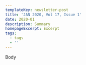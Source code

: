 ```yaml
---
templateKey: newsletter-post
title: 'JAN 2020, Vol 17, Issue 1'
date: 2020-01
description: Summary
homepageExcerpt: Excerpt
tags:
  - tags
  - ''
---
```

Body

